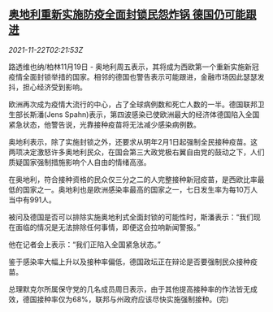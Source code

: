 <!--1637548262000-->
[奥地利重新实施防疫全面封锁民怨炸锅 德国仍可能跟进](https://cn.reuters.com/article/austria-covid-lockdown-germany-1122-idCNKBS2I704I)
------

<div><i>2021-11-22T02:21:53Z</i></div><p>路透维也纳/柏林11月19日 - 奥地利周五表示，其将成为西欧第一个重新实施新冠疫情全面封锁举措的国家。相邻的德国也警告表示可能跟进，金融市场因此瑟瑟发抖，担心经济受到影响。</p><p>欧洲再次成为疫情大流行的中心，占了全球病例数和死亡人数的一半。德国联邦卫生部长斯潘(Jens Spahn)表示，第四波感染已使欧洲最大的经济体德国陷入全国紧急状态，他警告说，光靠接种疫苗将无法减少感染病例数。</p><p>奥地利表示，除了实施封锁之外，还要求从明年2月1日起强制全民接种疫苗。这两项决定激怒许多奥地利民众，在国会第三大政党极右翼自由党的鼓动之下，人们质疑国家强制措施影响个人自由的情绪高涨。</p><p>在奥地利，符合接种资格的民众仅三分之二的人完整接种新冠疫苗，是西欧比率最低的国家之一。奥地利也是欧洲感染率最高的国家之一，七日发生率为每10万人当中有991人。</p><p>被问及德国是否可以排除实施奥地利式全面封锁的可能性时，斯潘表示：“我们现在面临的情况是无法排除任何事情，即便这会拉响新闻警报。”</p><p>他在记者会上表示：“我们正陷入全国紧急状态。”</p><p>鉴于感染率大幅上升以及接种率偏低，德国政坛正在辩论是否要强制民众接种疫苗。</p><p>总理默克尔所属保守党的几名成员周日表示，由于其他提高接种率的作法皆无成效，德国接种率仅为68%，联邦与州政府应该尽快实施强制接种。(完)</p>
